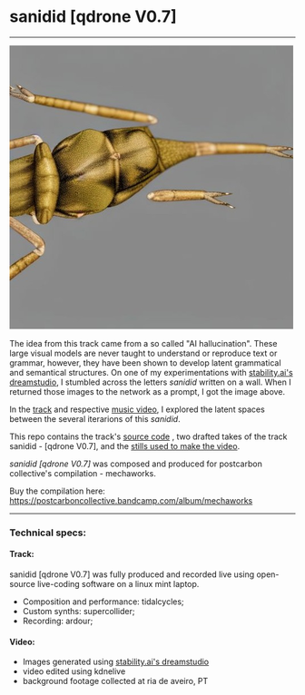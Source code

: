 # sanidid [qdrone V0.7]
---


![sanidid](./sanidid.jpg )


The idea from this track came from a so called "AI hallucination". These large visual models are never taught to understand or reproduce text or grammar, however, they have been shown to develop latent grammatical and semantical structures. On one of my experimentations with [stability.ai's dreamstudio](https://beta.dreamstudio.ai/), I stumbled across the letters *sanidid* written on a wall. When I returned those images to the network as a prompt, I got the image above.


In the [track](https://postcarboncollective.bandcamp.com/track/sanidid-qdrone-v07) and respective [music video](https://youtu.be/8sNWhb8dZ4E), I explored the latent spaces between the several iterarions of this *sanidid*.

This repo contains the track's [source code](./postcarbon.tidal) , two drafted takes of the track sanidid - [qdrone V0.7], and the [stills used to make the video](./video_assets/).


*sanidid [qdrone V0.7]* was composed and produced for postcarbon collective's compilation - mechaworks.

Buy the compilation here: 
https://postcarboncollective.bandcamp.com/album/mechaworks


---

### Technical specs:

#### Track:
sanidid [qdrone V0.7] was fully produced and recorded live using open-source live-coding software on a linux mint laptop.

- Composition and performance: tidalcycles;
- Custom synths: supercollider;
- Recording: ardour;

#### Video:

- Images generated using [stability.ai's dreamstudio](https://beta.dreamstudio.ai/)
- video edited using kdnelive
- background footage collected at ria de aveiro, PT
